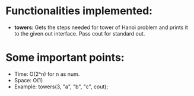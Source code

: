 # Functionalities implemented:
* <b>towers: </b> Gets the steps needed for tower of Hanoi problem and prints it to the given out interface. Pass cout for standard out. 

# Some important points:
* Time: O(2^n) for n as num.
* Space: O(1)
* Example: towers(3, "a", "b", "c", cout);